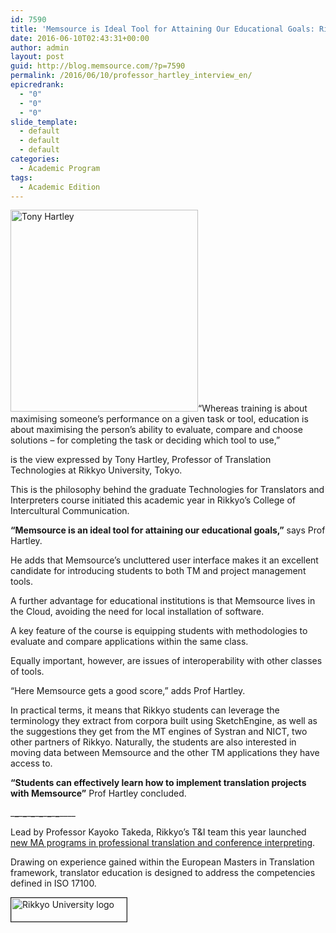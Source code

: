 ```yaml
---
id: 7590
title: 'Memsource is Ideal Tool for Attaining Our Educational Goals: Rikkyo University, Professor Tony Hartley'
date: 2016-06-10T02:43:31+00:00
author: admin
layout: post
guid: http://blog.memsource.com/?p=7590
permalink: /2016/06/10/professor_hartley_interview_en/
epicredrank:
  - "0"
  - "0"
  - "0"
slide_template:
  - default
  - default
  - default
categories:
  - Academic Program
tags:
  - Academic Edition
---
```

[<img class="alignleft wp-image-7582" src="/wp-content/uploads/2016/06/Tony-Hartley.jpg" alt="Tony Hartley" width="300" height="323" data-id="7582" />](/wp-content/uploads/2016/06/Tony-Hartley.jpg)“Whereas training is about maximising someone’s performance on a given task or tool, education is about maximising the person’s ability to evaluate, compare and choose solutions – for completing the task or deciding which tool to use,”
  
is the view expressed by Tony Hartley, Professor of Translation Technologies at Rikkyo University, Tokyo.

This is the philosophy behind the graduate Technologies for Translators and Interpreters course initiated this academic year in Rikkyo’s College of Intercultural Communication.

**“Memsource is an ideal tool for attaining our educational goals,”** says Prof Hartley.
  
<!--more-->

He adds that Memsource’s uncluttered user interface makes it an excellent candidate for introducing students to both TM and project management tools.

A further advantage for educational institutions is that Memsource lives in the Cloud, avoiding the need for local installation of software.

A key feature of the course is equipping students with methodologies to evaluate and compare applications within the same class.
  
Equally important, however, are issues of interoperability with other classes of tools.

“Here Memsource gets a good score,” adds Prof Hartley.

In practical terms, it means that Rikkyo students can leverage the terminology they extract from corpora built using SketchEngine, as well as the suggestions they get from the MT engines of Systran and NICT, two other partners of Rikkyo. Naturally, the students are also interested in moving data between Memsource and the other TM applications they have access to.

**“Students can effectively learn how to implement translation projects with Memsource”** Prof Hartley concluded.

\___\___\___\___\___\___\___\___\___\___\___\___\____

Lead by Professor Kayoko Takeda, Rikkyo’s T&I team this year launched <a href="http://www2.rikkyo.ac.jp/web/tiedu/album/index.html" target="_blank">new MA programs in professional translation and conference interpreting</a>.

Drawing on experience gained within the European Masters in Translation framework, translator education is designed to address the competencies defined in ISO 17100.

<a href="http://www.rikkyo.ac.jp/" target="_blank"><img class="alignnone size-full wp-image-7583" src="/wp-content/uploads/2016/06/Rikkyo-University-logo.gif" alt="Rikkyo University logo" width="185" height="38" border="1" data-id="7583" /></a>